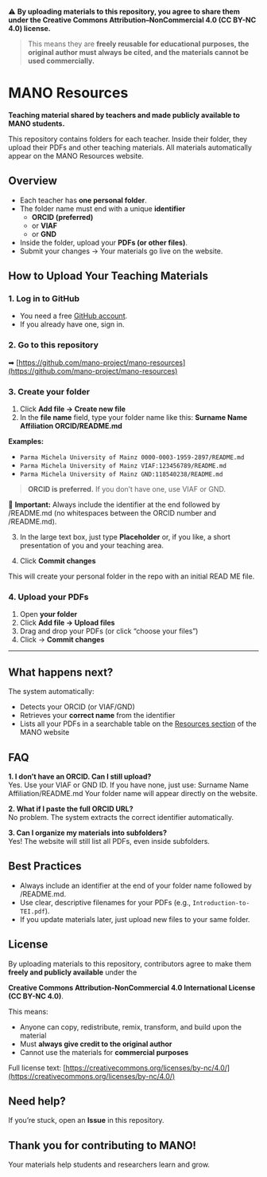 ⚠️ **By uploading materials to this repository, you agree to share them under the Creative Commons Attribution–NonCommercial 4.0 (CC BY-NC 4.0) license.**  
> This means they are **freely reusable for educational purposes, the original author must always be cited, and the materials cannot be used commercially.**

# MANO Resources  

**Teaching material shared by teachers and made publicly available to MANO students.**  

This repository contains folders for each teacher. Inside their folder, they upload their PDFs and other teaching materials. All materials automatically appear on the MANO Resources website.  


## Overview  

- Each teacher has **one personal folder**.  
- The folder name must end with a unique **identifier**  
  - **ORCID (preferred)**  
  - or **VIAF**  
  - or **GND**  
- Inside the folder, upload your **PDFs (or other files)**.  
- Submit your changes → Your materials go live on the website.


## How to Upload Your Teaching Materials  

### 1. **Log in to GitHub**  
- You need a free [GitHub account](https://github.com/signup).  
- If you already have one, sign in.  


### 2. **Go to this repository**  
➡ [https://github.com/mano-project/mano-resources](https://github.com/mano-project/mano-resources)  


### 3. **Create your folder**  

1. Click **Add file → Create new file**  
2. In the **file name** field, type your folder name like this:
   **Surname Name Affiliation ORCID/README.md**

**Examples:**  
- `Parma Michela University of Mainz 0000-0003-1959-2897/README.md`  
- `Parma Michela University of Mainz VIAF:123456789/README.md`  
- `Parma Michela University of Mainz GND:118540238/README.md`
> **ORCID is preferred.** If you don’t have one, use VIAF or GND.

📌 **Important:** Always include the identifier at the end followed by /README.md (no whitespaces between the ORCID number and /README.md).   

3. In the large text box, just type **Placeholder** or, if you like, a short presentation of you and your teaching area.

4. Click **Commit changes**  

This will create your personal folder in the repo with an initial READ ME file.  


### 4. **Upload your PDFs**  

1. Open **your folder**  
2. Click **Add file → Upload files**  
3. Drag and drop your PDFs (or click “choose your files”)  
4. Click → **Commit changes**  

---

## What happens next?  

The system automatically:  
  - Detects your ORCID (or VIAF/GND)
  - Retrieves your **correct name** from the identifier
  - Lists all your PDFs in a searchable table on the [Resources section](https://mano-project.github.io/resources.html) of the MANO website 


## FAQ  

**1. I don’t have an ORCID. Can I still upload?**  
Yes. Use your VIAF or GND ID. If you have none, just use:  Surname Name Affiliation/README.md
Your folder name will appear directly on the website.  

**2. What if I paste the full ORCID URL?**  
No problem. The system extracts the correct identifier automatically.  

**3. Can I organize my materials into subfolders?**  
Yes! The website will still list all PDFs, even inside subfolders.  


## Best Practices  

- Always include an identifier at the end of your folder name followed by /README.md.  
- Use clear, descriptive filenames for your PDFs (e.g., `Introduction-to-TEI.pdf`).  
- If you update materials later, just upload new files to your same folder.  


## License  

By uploading materials to this repository, contributors agree to make them **freely and publicly available** under the  

**Creative Commons Attribution-NonCommercial 4.0 International License (CC BY-NC 4.0)**.  

This means:  
- Anyone can copy, redistribute, remix, transform, and build upon the material
- Must **always give credit to the original author**
- Cannot use the materials for **commercial purposes**  

Full license text: [https://creativecommons.org/licenses/by-nc/4.0/](https://creativecommons.org/licenses/by-nc/4.0/)  


## Need help?  

If you’re stuck, open an **Issue** in this repository.  


## Thank you for contributing to MANO!
Your materials help students and researchers learn and grow.  

